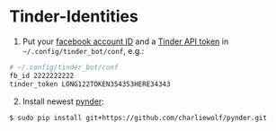 # Tinder-Identities

1. Put your [facebook account ID](https://findmyfbid.com/) and a [Tinder API token](https://github.com/pwntrik/facebook_app_token) in `~/.config/tinder_bot/conf`, e.g.:

```bash
# ~/.config/tinder_bot/conf
fb_id 2222222222
tinder_token LONG122TOKEN354353HERE34343
```
2. Install newest [pynder](https://github.com/charliewolf/pynder):
```
$ sudo pip install git+https://github.com/charliewolf/pynder.git
```
